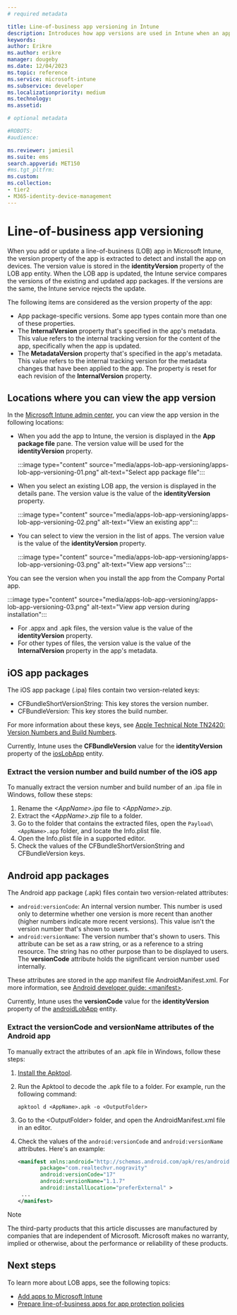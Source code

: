 ```yaml
---
# required metadata

title: Line-of-business app versioning in Intune
description: Introduces how app versions are used in Intune when an app is added or updated.
keywords:
author: Erikre
ms.author: erikre
manager: dougeby
ms.date: 12/04/2023
ms.topic: reference
ms.service: microsoft-intune
ms.subservice: developer
ms.localizationpriority: medium
ms.technology:
ms.assetid: 

# optional metadata

#ROBOTS:
#audience:

ms.reviewer: jamiesil
ms.suite: ems
search.appverid: MET150
#ms.tgt_pltfrm:
ms.custom: 
ms.collection:
- tier2
- M365-identity-device-management
---
```


# Line-of-business app versioning

When you add or update a line-of-business (LOB) app in Microsoft Intune, the version property of the app is extracted to detect and install the app on devices. The version value is stored in the **identityVersion** property of the LOB app entity. When the LOB app is updated, the Intune service compares the versions of the existing and updated app packages. If the versions are the same, the Intune service rejects the update.

The following items are considered as the version property of the app:

- App package-specific versions. Some app types contain more than one of these properties.
- The **InternalVersion** property that's specified in the app's metadata. This value refers to the internal tracking version for the content of the app, specifically when the app is updated.
- The **MetadataVersion** property that's specified in the app's metadata. This value refers to the internal tracking version for the metadata changes that have been applied to the app. The property is reset for each revision of the **InternalVersion** property.

## Locations where you can view the app version

In the [Microsoft Intune admin center](https://go.microsoft.com/fwlink/?linkid=2109431), you can view the app version in the following locations:

- When you add the app to Intune, the version is displayed in the **App package file** pane. The version value will be used for the **identityVersion** property.

  :::image type="content" source="media/apps-lob-app-versioning/apps-lob-app-versioning-01.png" alt-text="Select app package file":::
- When you select an existing LOB app, the version is displayed in the details pane. The version value is the value of the **identityVersion** property.

  :::image type="content" source="media/apps-lob-app-versioning/apps-lob-app-versioning-02.png" alt-text="View an existing app":::
- You can select to view the version in the list of apps. The version value is the value of the **identityVersion** property.
  
  :::image type="content" source="media/apps-lob-app-versioning/apps-lob-app-versioning-03.png" alt-text="View app versions":::

You can see the version when you install the app from the Company Portal app.

:::image type="content" source="media/apps-lob-app-versioning/apps-lob-app-versioning-03.png" alt-text="View app version during installation":::

- For .appx and .apk files, the version value is the value of the **identityVersion** property.
- For other types of files, the version value is the value of the **InternalVersion** property in the app's metadata.

## iOS app packages

The iOS app package (.ipa) files contain two version-related keys:

- CFBundleShortVersionString: This key stores the version number.
- CFBundleVersion: This key stores the build number.

For more information about these keys, see [Apple Technical Note TN2420: Version Numbers and Build Numbers](https://developer.apple.com/library/content/technotes/tn2420/_index.html).

Currently, Intune uses the **CFBundleVersion** value for the **identityVersion** property of the [iosLobApp](/graph/api/resources/intune-apps-ioslobapp?view=graph-rest-beta&preserve-view=true) entity.

### Extract the version number and build number of the iOS app

To manually extract the version number and build number of an .ipa file in Windows, follow these steps:

1. Rename the *\<AppName>.ipa* file to *\<AppName>.zip*.
1. Extract the *\<AppName>.zip* file to a folder.
1. Go to the folder that contains the extracted files, open the `Payload\<AppName>.app` folder, and locate the Info.plist file.
1. Open the Info.plist file in a supported editor.
1. Check the values of the CFBundleShortVersionString and CFBundleVersion keys.

## Android app packages

The Android app package (.apk) files contain two version-related attributes:

- `android:versionCode`: An internal version number. This number is used only to determine whether one version is more recent than another (higher numbers indicate more recent versions). This value isn't the version number that's shown to users.
- `android:versionName`: The version number that's shown to users. This attribute can be set as a raw string, or as a reference to a string resource. The string has no other purpose than to be displayed to users. The **versionCode** attribute holds the significant version number used internally.

These attributes are stored in the app manifest file AndroidManifest.xml. For more information, see [Android developer guide: \<manifest>](https://developer.android.com/guide/topics/manifest/manifest-element#vcode).

Currently, Intune uses the **versionCode** value for the **identityVersion** property of the [androidLobApp](/graph/api/resources/intune-apps-androidlobapp?view=graph-rest-beta&preserve-view=true) entity.

### Extract the versionCode and versionName attributes of the Android app

To manually extract the attributes of an .apk file in Windows, follow these steps:

1. [Install the Apktool](https://ibotpeaches.github.io/Apktool/install/).
1. Run the Apktool to decode the .apk file to a folder. For example, run the following command:

   ```console
   apktool d <AppName>.apk -o <OutputFolder>
   ```

1. Go to the \<OutputFolder> folder, and open the AndroidManifest.xml file in an editor.
1. Check the values of the `android:versionCode` and `android:versionName` attributes. Here's an example:

   ```xml
   <manifest xmlns:android="http://schemas.android.com/apk/res/android"
          package="com.realtechvr.nogravity"
          android:versionCode="17"
          android:versionName="1.1.7"
          android:installLocation="preferExternal" >
    ...
   </manifest>
   ```

> [!NOTE]
> The third-party products that this article discusses are manufactured by companies that are independent of Microsoft. Microsoft makes no warranty, implied or otherwise, about the performance or reliability of these products.

## Next steps

To learn more about LOB apps, see the following topics:

- [Add apps to Microsoft Intune](../apps/apps-add.md)<br>
- [Prepare line-of-business apps for app protection policies](../developer/apps-prepare-mobile-application-management.md)<br>

